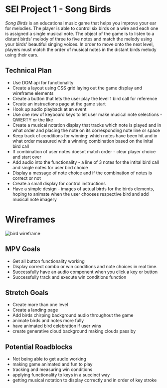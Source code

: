 # SEI Project 1 - Song Birds

_Song Birds_ is an educational music game that helps you improve your ear for melodies.  The player is able to control six birds on a wire and each one  is assigned a single musical note. The object of the game is to listen to a distant birds' melody of three to five notes and match the melody using your birds' beautiful singing voices.  In order to move onto the next level, players must match the order of musical notes in the distant birds melody using their ears.  

## Technical Plan
  - Use DOM api for functionality 
  - Create a layout using CSS grid laying out the game display and wireframe elements
  - Create a button that lets the user play the level 1 bird call for reference 
  - Create an instructions page at the game start
  - Hook up audio playback at an event
  - Use one row of keyboard keys to let user make musical note selections - QWERTY or the like
  - Create a musical notation display that tracks which note is played and in what order and placing the note on its corresponding note line or space
  - Keep track of conditions for winning: which notes have been hit and in what order measured with a winning combination based on the inital bird call
  - If combination of user notes doesnt match order - clear player choice and start over
  - Add audio into the functionality - a line of 3 notes for the intital bird call and single notes for user bird choice
  - Display a message of note choice and if the combination of notes is correct or not 
  - Create a small display for control instructions
  - Have a simple design - images of actual birds for the birds elements, hoping to animate when the user chooses respective bird and add musical note imagery
  
# Wireframes
  
![bird wireframe ](https://user-images.githubusercontent.com/97310057/152470395-927afd9f-bd4e-4f64-8229-9451e5acfa62.jpg)


## MPV Goals
  - Get all button functionality working
  - Display correct combo or win conditions and note choices in real time.
  - Successfully have an audio component when you click a key or button
  - Successfully track and execute win conditions function

## Stretch Goals
  - Create more than one level
  - Create a landing page
  - Add birds chirping background audio throughout the game
  - animate birds and notes more fully
  - have animated bird celebration if user wins 
  - create generative cloud background making clouds pass by

## Potential Roadblocks
  - Not being able to get audio working 
  - making game animated and fun to play
  - tracking and measuring win conditions
  - applying functionality to keys in a succinct way
  - getting musical notation to display correctly and in order of key stroke
